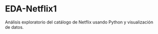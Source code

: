 # EDA-Netflix1
Análisis exploratorio del catálogo de Netflix usando Python y visualización de datos.
